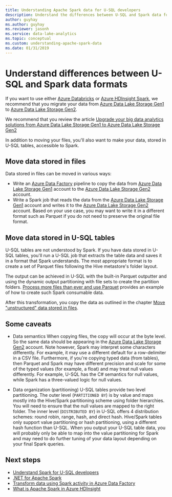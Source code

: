 ```yaml
---
title: Understanding Apache Spark data for U-SQL developers
description: Understand the differences between U-SQL and Spark data formats
author: guyhay
ms.author: guyhay
ms.reviewer: jasonh
ms.service: data-lake-analytics
ms.topic: conceptual
ms.custom: understanding-apache-spark-data
ms.date: 01/31/2019
---
```


# Understand differences between U-SQL and Spark data formats

If you want to use either [Azure Databricks](../azure-databricks/what-is-azure-databricks.md) or [Azure HDInsight Spark](../hdinsight/spark/apache-spark-overview.md), we recommend that you migrate your data from [Azure Data Lake Storage Gen1](../data-lake-store/data-lake-store-overview.md) to [Azure Data Lake Storage Gen2](../storage/blobs/data-lake-storage-introduction.md).

We recommend that you review the article [Upgrade your big data analytics solutions from Azure Data Lake Storage Gen1 to Azure Data Lake Storage Gen2](../storage/blobs/data-lake-storage-upgrade.md)

In addition to moving your files, you'll also want to make your data, stored in U-SQL tables, accessible to Spark.

## Move data stored in files

Data stored in files can be moved in various ways:

- Write an [Azure Data Factory](../data-factory/introduction.md) pipeline to copy the data from [Azure Data Lake Storage Gen1](../data-lake-store/data-lake-store-overview.md) account to the [Azure Data Lake Storage Gen2](../storage/blobs/data-lake-storage-introduction.md) account.
- Write a Spark job that reads the data from the [Azure Data Lake Storage Gen1](../data-lake-store/data-lake-store-overview.md) account and writes it to the [Azure Data Lake Storage Gen2](../storage/blobs/data-lake-storage-introduction.md) account. Based on your use case, you may want to write it in a different format such as Parquet if you do not need to preserve the original file format.

## Move data stored in U-SQL tables

U-SQL tables are not understood by Spark. If you have data stored in U-SQL tables, you'll run a U-SQL job that extracts the table data and saves it in a format that Spark understands. The most appropriate format is to create a set of Parquet files following the Hive metastore's folder layout.

The output can be achieved in U-SQL with the built-in Parquet outputter and using the dynamic output partitioning with file sets to create the partition folders. [Process more files than ever and use Parquet](https://blogs.msdn.microsoft.com/azuredatalake/2018/06/11/process-more-files-than-ever-and-use-parquet-with-azure-data-lake-analytics) provides an example of how to create such Spark consumable data.

After this transformation, you copy the data as outlined in the chapter [Move "unstructured" data stored in files](#move-data-stored-in-files).

## Some caveats

- Data semantics
    When copying files, the copy will occur at the byte level.  So the same data should be appearing in the [Azure Data Lake Storage Gen2](../storage/blobs/data-lake-storage-introduction.md) account.  Note however, Spark may interpret some characters differently.  For example, it may use a different default for a row-delimiter in a CSV file.
    Furthermore, if you're copying typed data (from tables), then Parquet and Spark may have different precision and scale for some of the typed values (for example, a float) and may treat null values differently. For example, U-SQL has the C# semantics for null values, while Spark has a three-valued logic for null values.

- Data organization (partitioning)
    U-SQL tables provide two level partitioning. The outer level (`PARTITIONED BY`) is by value and maps mostly into the Hive/Spark partitioning scheme using folder hierarchies. You will need to ensure that the null values are mapped to the right folder. The inner level (`DISTRIBUTED BY`) in U-SQL offers 4 distribution schemes: round robin, range, hash, and direct hash.
    Hive/Spark tables only support value partitioning or hash partitioning, using a different hash function than U-SQL. When you output your U-SQL table data, you will probably only be able to map into the value partitioning for Spark and may need to do further tuning of your data layout depending on your final Spark queries.

## Next steps

- [Understand Spark for U-SQL developers](data-lake-analytics-understand-spark-u-sql-code.md)
- [.NET for Apache Spark](https://docs.microsoft.com/dotnet/spark/what-is-apache-spark-dotnet)
- [Transform data using Spark activity in Azure Data Factory](../data-factory/transform-data-using-spark.md)
- [What is Apache Spark in Azure HDInsight](../hdinsight/spark/spark\apache-spark-overview.md)
